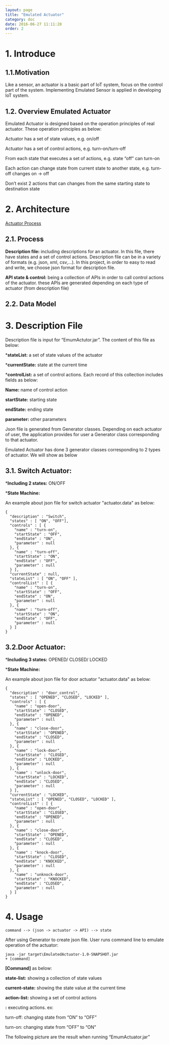 ```yaml
---
layout: page
title: "Emulated Actuator"
category: doc
date: 2016-06-27 11:11:28
order: 2
---
```

# 1. Introduce

## 1.1.Motivation

Like a sensor, an actuator is a basic part of  IoT system, focus on the control part of the system. Implementing Emulated Sensor is applied in developing IoT system. 

## 1.2. Overview Emulated Actuator

Emulated Actuator is designed based on the operation principles of real actuator. These operation principles as below:

Actuator has a set of state values, e.g. on/off 

Actuator has a set of control actions, e.g. turn-on/turn-off

From each state that executes a set of actions, e.g. state “off” can turn-on 

Each action can change state from current state to another state, e.g.  turn-off changes on -> off 

Don’t exist 2 actions that can changes from the same starting state to destination state

# 2. Architecture

[Actuator Process](../images/ActuatorProcess.png "The process of actuator")

## 2.1. Process

**Description file:** including descriptions for an actuator. In this file, there have states and a set of control actions. Description file can be in a variety of formats (e.g. json, xml, csv,...). In this project, in order to easy to read and write, we choose json format for description file. 

**API state & control:** being a collection of APIs in order to call control actions of the actuator. these APIs are generated depending on each type of actuator (from description file)

## 2.2. Data Model

# 3. Description File

Description file is input for “EmumActutor.jar”. The content of this file as below: 

***stateList:** a set of state values of the actuator

***currentState:** state at the current time 

***controlList:** a set of control actions. Each record of this collection includes fields as below: 

**Name:** name of control action 

**startState:** starting state 

**endState:** ending state 

**parameter:** other parameters

Json file is generated from Generator classes. Depending on each actuator of user, the application provides for user a Generator class corresponding to that actuator.

Emulated Actuator has done 3 generator classes corresponding to 2 types of actuator. We will show as below

## 3.1. Switch Actuator:

***Including 2 states:**   ON/OFF

***State Machine:** 

	

	
An example about  json file for switch actuator  "actuator.data" as below:



    {
      "description" : "Switch",
      "states" : [ "ON", "OFF"],
      "controls" : [ {
        "name" : "turn-on",
        "startState" : "OFF",
        "endState" : "ON",
        "parameter" : null
      }, {
        "name" : "turn-off",
        "startState" : "ON",
        "endState" : "OFF",
        "parameter" : null
      } ],
      "currentState" : null,
      "stateList" : [ "ON", "OFF" ],
      "controlList" : [ {
        "name" : "turn-on",
        "startState" : "OFF",
        "endState" : "ON",
        "parameter" : null
      }, {
        "name" : "turn-off",
        "startState" : "ON",
        "endState" : "OFF",
        "parameter" : null
      } ]
    }

## 3.2.Door Actuator:

***Including 3 states:**  OPENED/ CLOSED/ LOCKED

***State Machine:**
		
		

An example about  json file for door actuator  "actuator.data" as below:

    {
      "description" : "door_control",
      "states" : [ "OPENED", "CLOSED", "LOCKED" ],
      "controls" : [ {
        "name" : "open-door",
        "startState" : "CLOSED",
        "endState" : "OPENED",
        "parameter" : null
      }, {
        "name" : "close-door",
        "startState" : "OPENED",
        "endState" : "CLOSED",
        "parameter" : null
      }, {
        "name" : "lock-door",
        "startState" : "CLOSED",
        "endState" : "LOCKED",
        "parameter" : null
      }, {
        "name" : "unlock-door",
        "startState" : "LOCKED",
        "endState" : "CLOSED",
        "parameter" : null
      } ],
      "currentState" : "LOCKED",
      "stateList" : [ "OPENED", "CLOSED", "LOCKED" ],
      "controlList" : [ {
        "name" : "open-door",
        "startState" : "CLOSED",
        "endState" : "OPENED",
        "parameter" : null
      }, {
        "name" : "close-door",
        "startState" : "OPENED",
        "endState" : "CLOSED",
        "parameter" : null
      }, {
        "name" : "knock-door",
        "startState" : "CLOSED",
        "endState" : "KNOCKED",
        "parameter" : null
      }, {
        "name" : "unknock-door",
        "startState" : "KNOCKED",
        "endState" : "CLOSED",
        "parameter" : null
      } ]
    }

# 4. Usage

    command --> (json -> actuator -> API) --> state 
    
After using Generator to create json file. User runs command line to emulate operation of the actuator: 

    java -jar target\EmulatedActuator-1.0-SNAPSHOT.jar                                                      + [command]

**[Command]** as below:

**state-list:** showing a collection of state values

**current-state:** showing the state value at the current time 

**action-list:** showing a set of control actions 

**<action-name>:** executing actions. ex: 

turn-off: changing state from “ON” to “OFF”

turn-on: changing state from “OFF” to “ON”

The following picture are the result when running “EmumActuator.jar”




